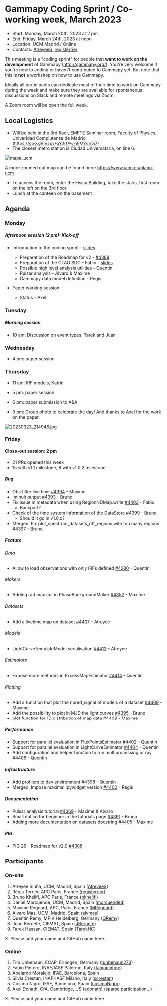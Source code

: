 # Gammapy Coding Sprint / Co-working week, March 2023

* Start: Monday, March 20th, 2023 at 2 pm
* End: Friday, March 24th, 2023 at noon
* Location: UCM Madrid / Online
* Contacts: [AtreyeeS](https://github.com/AtreyeeS), [registerrier](https://https://github.com/github.com/registerrier)

This meeting is a "coding sprint" for people that **want to work on the development** of Gammapy
(http://gammapy.org/). You're very welcome if you're new to coding or haven't contributed to
Gammapy yet. But note that this is **not** a workshop on how to use Gammapy.

Ideally all participants can dedicate most of their time to work on Gammapy during the week and make sure they are available for spontaneous discussions on Slack and remote meetings via Zoom.

A Zoom room will be open the full week.

## Local Logistics

- Will be held in the 3rd floor, EMFTE Seminar room, Faculty of Physics, Univeridad Complutense de Madrid (https://goo.gl/maps/qYJrtAwrBrG3db5j7)
- The closest metro station is Ciudad Universataria, on line 6.

![mapa_ucm](https://user-images.githubusercontent.com/32677370/225902054-c6f466e7-e5d8-455d-ad90-25b71617553f.jpg)

A more zoomed out map can be found here: https://www.ucm.es/plano-ucm


- To access the room, enter the Fisica Building, take the stairs, first room on the left on the 3rd floor.
- Lunch at the canteen on the basement



## Agenda


### Monday 
##### Afternoon session (2 pm): Kick-off
* Introduction to the coding sprint - [slides](coding_sprint_intro.pdf)
  * Preparation of the Roadmap for v2 -  [#4388](https://github.com/gammapy/gammapy/pull/4388) 
  * Preparation of the CTAO SDC - Fabio - [slides](SDC_summary_models_fabio.pdf)
  * Possible high level analysis utilities - Quentin
  * Pulsar analysis - Alvaro & Maxime
  * Gammapy data model definition - Régis

* Paper working session
  * Status - Axel

### Tuesday

##### Morning session 

* 10 am: Discussion on event types, Tarek and Juan

### Wednesday

* 4 pm: paper session

### Thursday 

* 11 am: IRF models, Katrin

* 5 pm: paper session

* 6 pm: paper submission to A&A

* 9 pm: Group photo to celebrate the day! And thanks to Axel for the work on the paper.

![20230323_214946.jpg](https://user-images.githubusercontent.com/16781593/227476626-307399f1-3a7d-44b4-a51b-a8d05a38136b.jpg)


### Friday 

#### Close-out session: 2 pm

* 21 PRs opened this week
* 15 with v1.1 milestone, 6 with v1.0.2 milestone

##### Bug
* Obs filter live time [#4394](https://github.com/gammapy/gammapy/pull/4394) - Maxime
* Iminuit output [#4393](https://github.com/gammapy/gammapy/pull/4393) - Bruno
* Fix issue in metadata when using RegionNDMap.write [#4403](https://github.com/gammapy/gammapy/pull/4403) - Fabio
  * Backport? 
* Check of the time system information of the DataStore [#4399](https://github.com/gammapy/gammapy/pull/4399) - Bruno 
  * Should it go in v1.0.x?
* Merged: Fix plot_spectrum_datasets_off_regions with too many regions [#4397](https://github.com/gammapy/gammapy/pull/4397) - Bruno
##### Feature
###### Data
* Allow to load observations with only IRFs defined [#4280](https://github.com/gammapy/gammapy/pull/4280) - Quentin
###### Makers
* Adding rad max cut in PhaseBackgroundMaker [#4352](https://github.com/gammapy/gammapy/pull/4352) - Maxime
###### Datasets
* Add a livetime map on dataset [#4407](https://github.com/gammapy/gammapy/pull/4407) - Atreyee
###### Models 
* LightCurveTemplateModel serialisation [#4412](https://github.com/gammapy/gammapy/pull/4412) - Atreyee
###### Estimators
* Expose more methods in ExcessMapEstimator [#4414](https://github.com/gammapy/gammapy/pull/4414) - Quentin
###### Plotting
* Add a function that plot the npred_signal of models of a dataset [#4409](https://github.com/gammapy/gammapy/pull/4409) - Maxime
* Add the possibility to plot in MJD the light curves [#4395](https://github.com/gammapy/gammapy/pull/4395) - Bruno
* plot function for 1D distribution of map data [#4408](https://github.com/gammapy/gammapy/pull/4408) - Maxime
##### Performance
* Support for parallel evaluation in FluxPointsEstimator [#4402](https://github.com/gammapy/gammapy/pull/4402) - Quentin
* Support for parallel evaluation in LightCurveEstimator [#4404](https://github.com/gammapy/gammapy/pull/4404) - Quentin
* Add configuration and helper function to run multiprocessing or ray  [#4406](https://github.com/gammapy/gammapy/pull/4406) - Quentin
##### Infrastructure
* Add profilers to dev environment [#4398](https://github.com/gammapy/gammapy/pull/4398) - Quentin
* Merged: Impose maximal ipywidget version [#4400](https://github.com/gammapy/gammapy/pull/4400) - Régis
##### Documentation
* Pulsar analysis tutorial [#4369](https://github.com/gammapy/gammapy/pull/4369) - Maxime & Alvaro
* Small notice for beginner in the tutorials page [#4391](https://github.com/gammapy/gammapy/pull/4391) - Bruno
* Adding more documentation on datasets docstring [#4405](https://github.com/gammapy/gammapy/pull/4405) - Maxime
##### PIG
* PIG 26 - Roadmap for v2.0 [#4388](https://github.com/gammapy/gammapy/pull/4388) 

## Participants

### On-site

1. Atreyee Sinha, UCM, Madrid, Spain ([AtreyeeS](https://github.com/AtreyeeS))
2. Régis Terrier, APC Paris, France ([registerrier](https://github.com/registerrier))
3. Bruno Khélifi, APC Paris, France ([bkhelifi](https://github.com/bkhelifi))
4. Daniel Morcuende, UCM, Madrid, Spain ([morcuended](https://github.com/morcuended))
5. Maxime Regeard, APC, Paris, France ([MRegeard](https://github.com/MRegeard))
6. Alvaro Mas, UCM, Madrid, Spain ([alvmas](https://github.com/alvmas))
7. Quentin Remy, MPIK Heidelberg, Germany ([QRemy](https://github.com/QRemy))
8. Juan Bernete, CIEMAT, Spain ([JBernete](https://github.com/JBernete))
9. Tarek Hassan, CIEMAT, Spain ([TarekHC](https://github.com/TarekHC))

X. Please add your name and GitHub name here...

### Online

1. Tim Unbehaun, ECAP, Erlangen, Germany ([tunbehaun273](https://github.com/tunbehaun273))
2. Fabio Pintore, INAF/IASF Palermo, Italy ([fabiopintore](https://github.com/fabiopintore))
3. Abelardo Moralejo, IFAE, Barcelona, Spain
4. Silvia Crestan, INAF-IASF Milano, Italy ([screstan](https://github.com/screstan))
5. Cosimo Nigro, IFAE, Barcelona, Spain ([cosimoNigro](https://github.com/cosimoNigro))
6. Axel Donath, CfA, Cambridge, US ([adonath](https://github.com/adonath)) (sparse participation...)

X. Please add your name and GitHub name here
